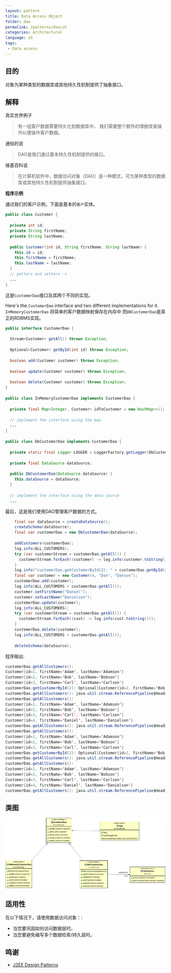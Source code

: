 ```yaml
---
layout: pattern
title: Data Access Object
folder: dao
permalink: /patterns/dao/zh
categories: Architectural
language: zh
tags:
 - Data access
---
```


## 目的

对象为某种类型的数据库或其他持久性机制提供了抽象接口。

## 解释

真实世界例子

> 有一组客户数据需要持久化到数据库中。 我们需要整个额外的增删改查操作以便操作客户数据。

通俗的说

> DAO是我们通过基本持久性机制提供的接口。

维基百科说

> 在计算机软件中，数据访问对象（DAO）是一种模式，可为某种类型的数据库或其他持久性机制提供抽象接口。

**程序示例**

通过我们的客户示例，下面是基本的`客户`实体。

```java
public class Customer {

  private int id;
  private String firstName;
  private String lastName;

  public Customer(int id, String firstName, String lastName) {
    this.id = id;
    this.firstName = firstName;
    this.lastName = lastName;
  }
  // getters and setters ->
  ...
}
```

这是`CustomerDao`接口及其两个不同的实现。

Here's the `CustomerDao` interface and two different implementations for it. `InMemoryCustomerDao` 
将简单的客户数据映射保存在内存中 而`DBCustomerDao`是真正的RDBMS实现。

```java
public interface CustomerDao {

  Stream<Customer> getAll() throws Exception;

  Optional<Customer> getById(int id) throws Exception;

  boolean add(Customer customer) throws Exception;

  boolean update(Customer customer) throws Exception;

  boolean delete(Customer customer) throws Exception;
}

public class InMemoryCustomerDao implements CustomerDao {

  private final Map<Integer, Customer> idToCustomer = new HashMap<>();

  // implement the interface using the map
  ...
}

public class DbCustomerDao implements CustomerDao {

  private static final Logger LOGGER = LoggerFactory.getLogger(DbCustomerDao.class);

  private final DataSource dataSource;

  public DbCustomerDao(DataSource dataSource) {
    this.dataSource = dataSource;
  }

  // implement the interface using the data source
  ...
```

最后，这是我们使用DAO管理客户数据的方式。

```java
    final var dataSource = createDataSource();
    createSchema(dataSource);
    final var customerDao = new DbCustomerDao(dataSource);
    
    addCustomers(customerDao);
    log.info(ALL_CUSTOMERS);
    try (var customerStream = customerDao.getAll()) {
      customerStream.forEach((customer) -> log.info(customer.toString()));
    }
    log.info("customerDao.getCustomerById(2): " + customerDao.getById(2));
    final var customer = new Customer(4, "Dan", "Danson");
    customerDao.add(customer);
    log.info(ALL_CUSTOMERS + customerDao.getAll());
    customer.setFirstName("Daniel");
    customer.setLastName("Danielson");
    customerDao.update(customer);
    log.info(ALL_CUSTOMERS);
    try (var customerStream = customerDao.getAll()) {
      customerStream.forEach((cust) -> log.info(cust.toString()));
    }
    customerDao.delete(customer);
    log.info(ALL_CUSTOMERS + customerDao.getAll());
    
    deleteSchema(dataSource);
```

程序输出:

```java
customerDao.getAllCustomers(): 
Customer{id=1, firstName='Adam', lastName='Adamson'}
Customer{id=2, firstName='Bob', lastName='Bobson'}
Customer{id=3, firstName='Carl', lastName='Carlson'}
customerDao.getCustomerById(2): Optional[Customer{id=2, firstName='Bob', lastName='Bobson'}]
customerDao.getAllCustomers(): java.util.stream.ReferencePipeline$Head@7cef4e59
customerDao.getAllCustomers(): 
Customer{id=1, firstName='Adam', lastName='Adamson'}
Customer{id=2, firstName='Bob', lastName='Bobson'}
Customer{id=3, firstName='Carl', lastName='Carlson'}
Customer{id=4, firstName='Daniel', lastName='Danielson'}
customerDao.getAllCustomers(): java.util.stream.ReferencePipeline$Head@2db0f6b2
customerDao.getAllCustomers(): 
Customer{id=1, firstName='Adam', lastName='Adamson'}
Customer{id=2, firstName='Bob', lastName='Bobson'}
Customer{id=3, firstName='Carl', lastName='Carlson'}
customerDao.getCustomerById(2): Optional[Customer{id=2, firstName='Bob', lastName='Bobson'}]
customerDao.getAllCustomers(): java.util.stream.ReferencePipeline$Head@12c8a2c0
customerDao.getAllCustomers(): 
Customer{id=1, firstName='Adam', lastName='Adamson'}
Customer{id=2, firstName='Bob', lastName='Bobson'}
Customer{id=3, firstName='Carl', lastName='Carlson'}
Customer{id=4, firstName='Daniel', lastName='Danielson'}
customerDao.getAllCustomers(): java.util.stream.ReferencePipeline$Head@6ec8211c
```

## 类图

![alt text](../../../dao/etc/dao.png "Data Access Object")

## 适用性

在以下情况下，请使用数据访问对象：:

* 当您要巩固如何访问数据层时。
* 当您要避免编写多个数据检索/持久层时。

## 鸣谢

* [J2EE Design Patterns](https://www.amazon.com/gp/product/0596004273/ref=as_li_tl?ie=UTF8&camp=1789&creative=9325&creativeASIN=0596004273&linkCode=as2&tag=javadesignpat-20&linkId=48d37c67fb3d845b802fa9b619ad8f31)
